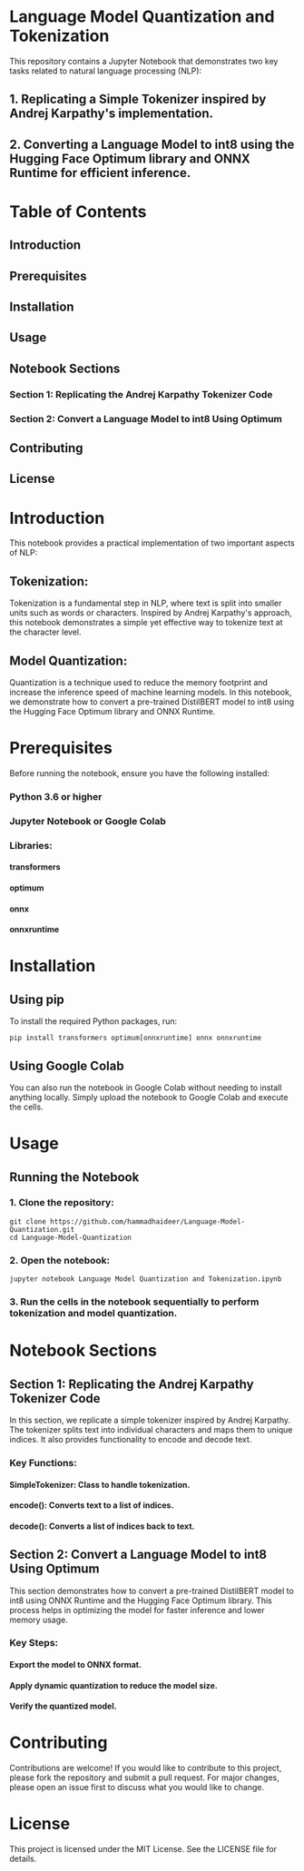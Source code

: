 # Language Model Quantization and Tokenization

This repository contains a Jupyter Notebook that demonstrates two key tasks related to natural language processing (NLP):

## 1. Replicating a Simple Tokenizer inspired by Andrej Karpathy's implementation.
## 2. Converting a Language Model to int8 using the Hugging Face Optimum library and ONNX Runtime for efficient inference.

# Table of Contents

## Introduction
## Prerequisites
## Installation
## Usage
## Notebook Sections
###  Section 1: Replicating the Andrej Karpathy Tokenizer Code
###  Section 2: Convert a Language Model to int8 Using Optimum
## Contributing
## License

# Introduction

This notebook provides a practical implementation of two important aspects of NLP:

## Tokenization: 
   Tokenization is a fundamental step in NLP, where text is split into smaller units such as words or characters. Inspired by Andrej Karpathy's approach, this notebook demonstrates a simple yet effective way to tokenize text at the character level.

## Model Quantization: 
   Quantization is a technique used to reduce the memory footprint and increase the inference speed of machine learning models. In this notebook, we demonstrate how to convert a pre-trained DistilBERT model to int8 using the Hugging Face Optimum library and ONNX Runtime.

# Prerequisites

Before running the notebook, ensure you have the following installed:

### Python 3.6 or higher
### Jupyter Notebook or Google Colab
### Libraries:
#### transformers
#### optimum
#### onnx
#### onnxruntime

# Installation

## Using pip

To install the required Python packages, run:

```
pip install transformers optimum[onnxruntime] onnx onnxruntime
```

## Using Google Colab

You can also run the notebook in Google Colab without needing to install anything locally. Simply upload the notebook to Google Colab and execute the cells.

# Usage

## Running the Notebook

### 1. Clone the repository:

```
git clone https://github.com/hammadhaideer/Language-Model-Quantization.git
cd Language-Model-Quantization
```
### 2. Open the notebook:

```
jupyter notebook Language Model Quantization and Tokenization.ipynb
```
### 3. Run the cells in the notebook sequentially to perform tokenization and model quantization.

# Notebook Sections

## Section 1: Replicating the Andrej Karpathy Tokenizer Code

In this section, we replicate a simple tokenizer inspired by Andrej Karpathy. The tokenizer splits text into individual characters and maps them to unique indices. It also provides functionality to encode and decode text.

### Key Functions:
#### SimpleTokenizer: Class to handle tokenization.
#### encode(): Converts text to a list of indices.
#### decode(): Converts a list of indices back to text.

## Section 2: Convert a Language Model to int8 Using Optimum

This section demonstrates how to convert a pre-trained DistilBERT model to int8 using ONNX Runtime and the Hugging Face Optimum library. This process helps in optimizing the model for faster inference and lower memory usage.

### Key Steps:
#### Export the model to ONNX format.
#### Apply dynamic quantization to reduce the model size.
#### Verify the quantized model.

# Contributing

Contributions are welcome! If you would like to contribute to this project, please fork the repository and submit a pull request. For major changes, please open an issue first to discuss what you would like to change.

# License

This project is licensed under the MIT License. See the LICENSE file for details.
